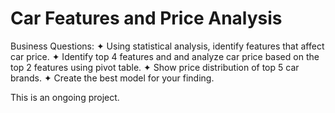 # Car Features and Price Analysis

Business Questions:
✦ Using statistical analysis, identify features that affect car price.
✦ Identify top 4 features and and analyze car price based on the top 2 features using pivot table.
✦ Show price distribution of top 5 car brands.
✦ Create the best model for your finding.

This is an ongoing project. 